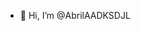 - 👋 Hi, I’m @AbrilAADKSDJL


<!---
AbrilAADKSDJL/AbrilAADKSDJL is a ✨ special ✨ repository because its `README.md` (this file) appears on your GitHub profile.
You can click the Preview link to take a look at your changes.
--->
